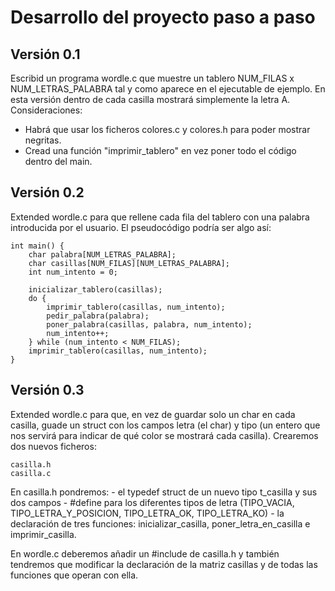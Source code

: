 # Desarrollo del proyecto paso a paso

## Versión 0.1

Escribid un programa wordle.c que muestre un tablero NUM_FILAS x NUM_LETRAS_PALABRA tal y como aparece en el ejecutable de ejemplo. En esta versión dentro de cada casilla mostrará simplemente la letra A. Consideraciones:

- Habrá que usar los ficheros colores.c y colores.h para poder mostrar negritas.
- Cread una función "imprimir_tablero" en vez poner todo el código dentro del main.

## Versión 0.2 

Extended wordle.c para que rellene cada fila del tablero con una palabra introducida por el usuario. El pseudocódigo podría ser algo así:

	int main() {
		char palabra[NUM_LETRAS_PALABRA];
		char casillas[NUM_FILAS][NUM_LETRAS_PALABRA];
		int num_intento = 0; 

		inicializar_tablero(casillas);
		do {
			imprimir_tablero(casillas, num_intento);
			pedir_palabra(palabra);
			poner_palabra(casillas, palabra, num_intento);
			num_intento++;
		} while (num_intento < NUM_FILAS);
		imprimir_tablero(casillas, num_intento);
	}

## Versión 0.3

Extended wordle.c para que, en vez de guardar solo un char en cada casilla, guade un struct con los campos letra (el char) y tipo (un entero que nos servirá para indicar de qué color se mostrará cada casilla). Crearemos dos nuevos ficheros:

	casilla.h
	casilla.c

En casilla.h pondremos:
	- el typedef struct de un nuevo tipo t_casilla y sus dos campos
	- #define para los diferentes tipos de letra (TIPO_VACIA, TIPO_LETRA_Y_POSICION, TIPO_LETRA_OK, TIPO_LETRA_KO)
	- la declaración de tres funciones: inicializar_casilla, poner_letra_en_casilla e imprimir_casilla.

En wordle.c deberemos añadir un #include de casilla.h y también tendremos que modificar la declaración de la matriz casillas y de todas las funciones que operan con ella.

 
